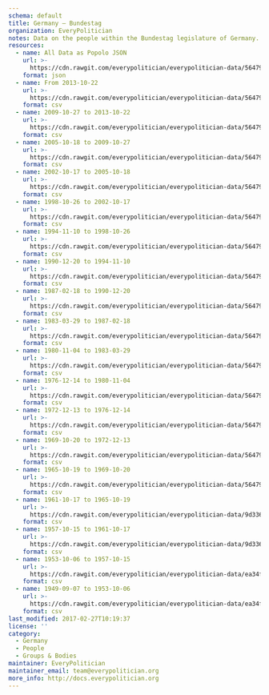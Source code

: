 ```yaml
---
schema: default
title: Germany — Bundestag
organization: EveryPolitician
notes: Data on the people within the Bundestag legislature of Germany.
resources:
  - name: All Data as Popolo JSON
    url: >-
      https://cdn.rawgit.com/everypolitician/everypolitician-data/564797f19ef2853c5f05af4d4ff97c8a0160f587/data/Germany/Bundestag/ep-popolo-v1.0.json
    format: json
  - name: From 2013-10-22
    url: >-
      https://cdn.rawgit.com/everypolitician/everypolitician-data/564797f19ef2853c5f05af4d4ff97c8a0160f587/data/Germany/Bundestag/term-18.csv
    format: csv
  - name: 2009-10-27 to 2013-10-22
    url: >-
      https://cdn.rawgit.com/everypolitician/everypolitician-data/564797f19ef2853c5f05af4d4ff97c8a0160f587/data/Germany/Bundestag/term-17.csv
    format: csv
  - name: 2005-10-18 to 2009-10-27
    url: >-
      https://cdn.rawgit.com/everypolitician/everypolitician-data/564797f19ef2853c5f05af4d4ff97c8a0160f587/data/Germany/Bundestag/term-16.csv
    format: csv
  - name: 2002-10-17 to 2005-10-18
    url: >-
      https://cdn.rawgit.com/everypolitician/everypolitician-data/564797f19ef2853c5f05af4d4ff97c8a0160f587/data/Germany/Bundestag/term-15.csv
    format: csv
  - name: 1998-10-26 to 2002-10-17
    url: >-
      https://cdn.rawgit.com/everypolitician/everypolitician-data/564797f19ef2853c5f05af4d4ff97c8a0160f587/data/Germany/Bundestag/term-14.csv
    format: csv
  - name: 1994-11-10 to 1998-10-26
    url: >-
      https://cdn.rawgit.com/everypolitician/everypolitician-data/564797f19ef2853c5f05af4d4ff97c8a0160f587/data/Germany/Bundestag/term-13.csv
    format: csv
  - name: 1990-12-20 to 1994-11-10
    url: >-
      https://cdn.rawgit.com/everypolitician/everypolitician-data/564797f19ef2853c5f05af4d4ff97c8a0160f587/data/Germany/Bundestag/term-12.csv
    format: csv
  - name: 1987-02-18 to 1990-12-20
    url: >-
      https://cdn.rawgit.com/everypolitician/everypolitician-data/564797f19ef2853c5f05af4d4ff97c8a0160f587/data/Germany/Bundestag/term-11.csv
    format: csv
  - name: 1983-03-29 to 1987-02-18
    url: >-
      https://cdn.rawgit.com/everypolitician/everypolitician-data/564797f19ef2853c5f05af4d4ff97c8a0160f587/data/Germany/Bundestag/term-10.csv
    format: csv
  - name: 1980-11-04 to 1983-03-29
    url: >-
      https://cdn.rawgit.com/everypolitician/everypolitician-data/564797f19ef2853c5f05af4d4ff97c8a0160f587/data/Germany/Bundestag/term-9.csv
    format: csv
  - name: 1976-12-14 to 1980-11-04
    url: >-
      https://cdn.rawgit.com/everypolitician/everypolitician-data/564797f19ef2853c5f05af4d4ff97c8a0160f587/data/Germany/Bundestag/term-8.csv
    format: csv
  - name: 1972-12-13 to 1976-12-14
    url: >-
      https://cdn.rawgit.com/everypolitician/everypolitician-data/564797f19ef2853c5f05af4d4ff97c8a0160f587/data/Germany/Bundestag/term-7.csv
    format: csv
  - name: 1969-10-20 to 1972-12-13
    url: >-
      https://cdn.rawgit.com/everypolitician/everypolitician-data/564797f19ef2853c5f05af4d4ff97c8a0160f587/data/Germany/Bundestag/term-6.csv
    format: csv
  - name: 1965-10-19 to 1969-10-20
    url: >-
      https://cdn.rawgit.com/everypolitician/everypolitician-data/564797f19ef2853c5f05af4d4ff97c8a0160f587/data/Germany/Bundestag/term-5.csv
    format: csv
  - name: 1961-10-17 to 1965-10-19
    url: >-
      https://cdn.rawgit.com/everypolitician/everypolitician-data/9d33621f3f55702fe5d7eca5972a92524a918781/data/Germany/Bundestag/term-4.csv
    format: csv
  - name: 1957-10-15 to 1961-10-17
    url: >-
      https://cdn.rawgit.com/everypolitician/everypolitician-data/9d33621f3f55702fe5d7eca5972a92524a918781/data/Germany/Bundestag/term-3.csv
    format: csv
  - name: 1953-10-06 to 1957-10-15
    url: >-
      https://cdn.rawgit.com/everypolitician/everypolitician-data/ea34f2ec9b8e965f4e2dc2e83dc479befc9124a5/data/Germany/Bundestag/term-2.csv
    format: csv
  - name: 1949-09-07 to 1953-10-06
    url: >-
      https://cdn.rawgit.com/everypolitician/everypolitician-data/ea34f2ec9b8e965f4e2dc2e83dc479befc9124a5/data/Germany/Bundestag/term-1.csv
    format: csv
last_modified: 2017-02-27T10:19:37
license: ''
category:
  - Germany
  - People
  - Groups & Bodies
maintainer: EveryPolitician
maintainer_email: team@everypolitician.org
more_info: http://docs.everypolitician.org
---
```

